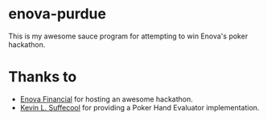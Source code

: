 enova-purdue
============

This is my awesome sauce program for attempting to win Enova's poker hackathon.

Thanks to
=========

- [Enova Financial][] for hosting an awesome hackathon.
- [Kevin L. Suffecool][] for providing a Poker Hand Evaluator implementation.

[Enova Financial]: http://www.enova.com/ "Enova Financial"
[Kevin L. Suffecool]: http://www.suffecool.net/poker/evaluator.html "Kevin L. Suffecool"